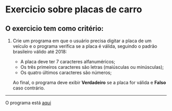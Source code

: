 # Exercicio sobre placas de carro
## O exercicio tem como critério: 
1. Crie um programa em que o usuário precisa digitar a placa de um veículo e o programa verifica se a placa é válida, seguindo o padrão brasileiro válido até 2018:
    - A placa deve ter 7 caracteres alfanuméricos;
    - Os três primeiros caracteres são letras (maiúsculas ou minúsculas);
    - Os quatro últimos caracteres são números;
    
    Ao final, o programa deve exibir **Verdadeiro** se a placa for válida e **Falso** caso contrário.
___
O programa está [aqui](https://github.com/RuanVNBezerra/Exercicio_2/blob/master/Exercicio_2/Program.cs)
